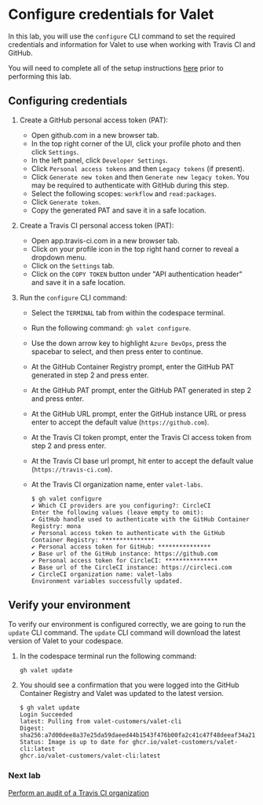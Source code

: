 # Configure credentials for Valet

In this lab, you will use the `configure` CLI command to set the required credentials and information for Valet to use when working with Travis CI and GitHub.

You will need to complete all of the setup instructions [here](./readme.md#configure-your-codespace) prior to performing this lab.

## Configuring credentials

1. Create a GitHub personal access token (PAT):
    - Open github.com in a new browser tab.
    - In the top right corner of the UI, click your profile photo and then click `Settings`.
    - In the left panel, click `Developer Settings`.
    - Click `Personal access tokens` and then `Legacy tokens` (if present).
    - Click `Generate new token` and then `Generate new legacy token`. You may be required to authenticate with GitHub during this step.
    - Select the following scopes: `workflow` and `read:packages`.
    - Click `Generate token`.
    - Copy the generated PAT and save it in a safe location.

3. Create a Travis CI personal access token (PAT):
    - Open app.travis-ci.com in a new browser tab.
    - Click on your profile icon in the top right hand corner to reveal a dropdown menu.
    - Click on the `Settings` tab.
    - Click on the `COPY TOKEN` button under "API authentication header" and save it in a safe location.

2. Run the `configure` CLI command:
    - Select the `TERMINAL` tab from within the codespace terminal.
    - Run the following command: `gh valet configure`.
    - Use the down arrow key to highlight `Azure DevOps`, press the spacebar to select, and then press enter to continue.
    - At the GitHub Container Registry prompt, enter the GitHub PAT generated in step 2 and press enter.
    - At the GitHub PAT prompt, enter the GitHub PAT generated in step 2 and press enter.
    - At the GitHub URL prompt, enter the GitHub instance URL or press enter to accept the default value (`https://github.com`).
    - At the Travis CI token prompt, enter the Travis CI access token from step 2 and press enter.
    - At the Travis CI base url prompt, hit enter to accept the default value (`https://travis-ci.com`).
    - At the Travis CI organization name, enter `valet-labs`.

        ```console
        $ gh valet configure
        ✔ Which CI providers are you configuring?: CircleCI
        Enter the following values (leave empty to omit):
        ✔ GitHub handle used to authenticate with the GitHub Container Registry: mona
        ✔ Personal access token to authenticate with the GitHub Container Registry: ***************
        ✔ Personal access token for GitHub: ***************
        ✔ Base url of the GitHub instance: https://github.com
        ✔ Personal access token for CircleCI: ***************
        ✔ Base url of the CircleCI instance: https://circleci.com
        ✔ CircleCI organization name: valet-labs
        Environment variables successfully updated.
        ```

## Verify your environment

To verify our environment is configured correctly, we are going to run the `update` CLI command. The `update` CLI command will download the latest version of Valet to your codespace.

1. In the codespace terminal run the following command:

   ```bash
   gh valet update
   ```

2. You should see a confirmation that you were logged into the GitHub Container Registry and Valet was updated to the latest version.

   ```console
   $ gh valet update
   Login Succeeded
   latest: Pulling from valet-customers/valet-cli
   Digest: sha256:a7d00dee8a37e25da59daeed44b1543f476b00fa2c41c47f48deeaf34a215bbb
   Status: Image is up to date for ghcr.io/valet-customers/valet-cli:latest
   ghcr.io/valet-customers/valet-cli:latest
   ```

### Next lab

[Perform an audit of a Travis CI organization](./2-audit.md)
